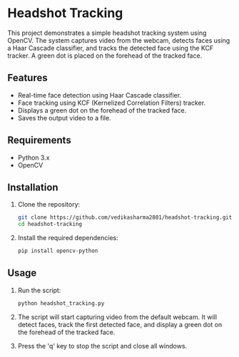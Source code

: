 # Headshot Tracking

This project demonstrates a simple headshot tracking system using OpenCV. The system captures video from the webcam, detects faces using a Haar Cascade classifier, and tracks the detected face using the KCF tracker. A green dot is placed on the forehead of the tracked face.

## Features

- Real-time face detection using Haar Cascade classifier.
- Face tracking using KCF (Kernelized Correlation Filters) tracker.
- Displays a green dot on the forehead of the tracked face.
- Saves the output video to a file.

## Requirements

- Python 3.x
- OpenCV

## Installation

1. Clone the repository:

    ```bash
    git clone https://github.com/vedikasharma2801/headshot-tracking.git
    cd headshot-tracking
    ```

2. Install the required dependencies:

    ```bash
    pip install opencv-python
    ```

## Usage

1. Run the script:

    ```bash
    python headshot_tracking.py
    ```

2. The script will start capturing video from the default webcam. It will detect faces, track the first detected face, and display a green dot on the forehead of the tracked face.

3. Press the 'q' key to stop the script and close all windows.
